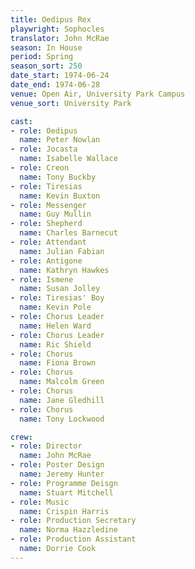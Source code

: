 ```yaml
---
title: Oedipus Rex
playwright: Sophocles
translator: John McRae
season: In House
period: Spring
season_sort: 250
date_start: 1974-06-24
date_end: 1974-06-28
venue: Open Air, University Park Campus
venue_sort: University Park

cast:
- role: Oedipus
  name: Peter Nowlan
- role: Jocasta
  name: Isabelle Wallace
- role: Creon
  name: Tony Buckby
- role: Tiresias
  name: Kevin Buxton
- role: Messenger
  name: Guy Mullin
- role: Shepherd
  name: Charles Barnecut
- role: Attendant
  name: Julian Fabian
- role: Antigone
  name: Kathryn Hawkes
- role: Ismene
  name: Susan Jolley
- role: Tiresias' Boy
  name: Kevin Pole
- role: Chorus Leader
  name: Helen Ward
- role: Chorus Leader
  name: Ric Shield
- role: Chorus
  name: Fiona Brown
- role: Chorus
  name: Malcolm Green
- role: Chorus
  name: Jane Gledhill
- role: Chorus
  name: Tony Lockwood

crew:
- role: Director
  name: John McRae
- role: Poster Design
  name: Jeremy Hunter
- role: Programme Deisgn
  name: Stuart Mitchell
- role: Music
  name: Crispin Harris
- role: Production Secretary
  name: Norma Hazzledine
- role: Production Assistant
  name: Dorrie Cook
---
```



